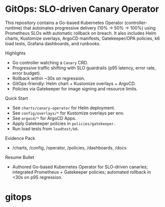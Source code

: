 # GitOps: SLO-driven Canary Operator

This repository contains a Go-based Kubernetes Operator (controller-runtime) that automates progressive delivery (10% → 50% → 100%) using Prometheus SLOs with automatic rollback on breach. It also includes Helm charts, Kustomize overlays, ArgoCD manifests, Gatekeeper/OPA policies, k6 load tests, Grafana dashboards, and runbooks.

Highlights
- Go controller watching a `Canary` CRD.
- Progressive traffic shifting with SLO guardrails (p95 latency, error rate, error budget).
- Rollback within ~30s on regression.
- GitOps-friendly: Helm chart + Kustomize overlays + ArgoCD.
- Policies via Gatekeeper for image signing and resource limits.

Quick Start
- See `charts/canary-operator` for Helm deployment.
- See `config/overlays/*` for Kustomize overlays per env.
- See `argocd/*` for ArgoCD Apps.
- Apply Gatekeeper policies in `policies/gatekeeper`.
- Run load tests from `loadtest/k6`.

Evidence Pack
- /charts, /config, /operator, /policies, /dashboards, /docs

Resume Bullet
- Authored Go-based Kubernetes Operator for SLO-driven canaries; integrated Prometheus + Gatekeeper policies; automated rollback in <30s on p95 regression.

# gitops
